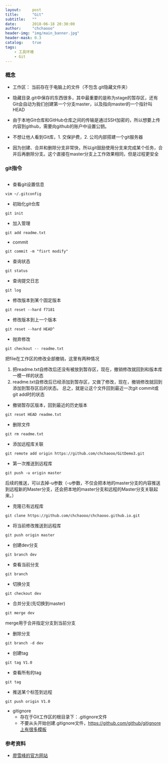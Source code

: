 ```yaml
---
layout:     post
title:      "Git"
subtitle:   ""
date:       2018-06-18 20:30:00
author:     "chchaooo"
header-img: "img/main_banner.jpg"
header-mask: 0.3
catalog:    true
tags:
    - 工具环境
    - Git
---
```


### 概念

* 工作区： 当前存在于电脑上的文件（不包含.git隐藏文件夹）
* 隐藏目录.git中保存的东西很多，其中最重要的是称为stage的暂存区，还有Git会自动为我们创建第一个分支master，以及指向master的一个指针叫HEAD

* 由于本地Git仓库和GitHub仓库之间的传输是通过SSH加密的，所以想要上传内容到github，需要向github的账户中设置公钥。
* 不想让他人看到Git库，1. 交保护费，2. 公司内部搭建一个git服务器
* 因为创建、合并和删除分支非常快，所以git鼓励使用分支来完成某个任务，合并后再删除分支。这个直接在master分支上工作效果相同，但是过程更安全


### git指令

![]()

* 查看git设置信息

```
vim ~/.gitconfig
```

* 初始化git仓库

```
git init
```

* 加入管理

```
git add readme.txt
```

* commit

```
git commit -m "fisrt modify"
```

* 查询状态

```
git status
```

* 查询提交日志

```
git log
```

* 修改版本到某个固定版本

```
git reset --hard f7181
```

* 修改版本到上一个版本

```
git reset --hard HEAD^
```

* 抛弃修改

```
git checkout -- readme.txt
```
把file在工作区的修改全部撤销，这里有两种情况
1. 把readme.txt自修改后还没有被放到暂存区，现在，撤销修改就回到和版本库一模一样的状态
2. readme.txt自修改后已经添加到暂存区，又做了修改，现在，撤销修改就回到添加到暂存区后的状态。
总之，就是让这个文件回到最近一次git commit或git add时的状态

* 撤销暂存区版本，回到最近的历史版本

```
git reset HEAD readme.txt
```

* 删除文件

```
git rm readme.txt
```

* 添加远程库关联

```
git remote add origin https://github.com/chchaooo/GitDemo3.git
```

* 第一次推送到远程库

```
git push -u origin master
```
后续的推送，可以去掉-u参数（-u参数，不仅会把本地的master分支的内容推送到远程新的Master分支，还会把本地的master分支和远程的Master分支关联起来。）

* 克隆已有远程库

```
git clone https://github.com/chchaooo/chchaooo.github.io.git 
```

* 将当前修改推送到远程库

```
git push origin master
```

* 创建dev分支

```
git branch dev
```

* 查看当前分支

```
git branch
```

* 切换分支

```
git checkout dev
```

* 合并分支(先切换到master)

```
git merge dev
```
merge用于合并指定分支到当前分支

* 删除分支

```
git branch -d dev
```

* 创建tag

```
git tag V1.0
```

* 查看所有的tag

```
git tag
```

* 推送某个标签到远程

```
git push origin V1.0
```

* gitignore
    * 存在于Git工作区的根目录下：.gitignore文件
    * 不要从头开始创建.gitignore文件，https://github.com/github/gitignore上有很多模板


### 参考资料

* [廖雪峰的官方网站](https://www.liaoxuefeng.com/wiki/0013739516305929606dd18361248578c67b8067c8c017b000)










